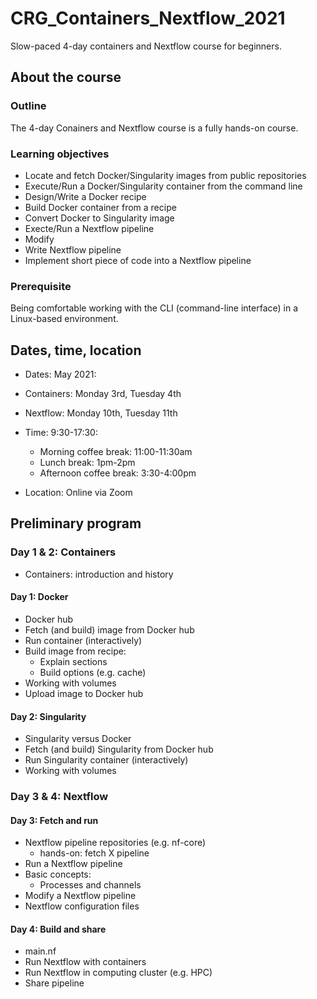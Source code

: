 # CRG_Containers_Nextflow_2021
Slow-paced 4-day containers and Nextflow course for beginners.

## About the course

### Outline

The 4-day Conainers and Nextflow course is a fully hands-on course.

### Learning objectives

* Locate and fetch Docker/Singularity images from public repositories
* Execute/Run a Docker/Singularity container from the command line
* Design/Write a Docker recipe
* Build Docker container from a recipe
* Convert Docker to Singularity image
* Execte/Run a Nextflow pipeline
* Modify 
* Write Nextflow pipeline
* Implement short piece of code into a Nextflow pipeline

### Prerequisite

Being comfortable working with the CLI (command-line interface) in a Linux-based environment.

## Dates, time, location

* Dates: May 2021: 
 * Containers: Monday 3rd, Tuesday 4th
 * Nextflow: Monday 10th, Tuesday 11th

* Time: 9:30-17:30:
  * Morning coffee break: 11:00-11:30am
  * Lunch break: 1pm-2pm 
  * Afternoon coffee break: 3:30-4:00pm

* Location: Online via Zoom

## Preliminary program

### Day 1 & 2: Containers

* Containers: introduction and history

#### Day 1: Docker

* Docker hub
* Fetch (and build) image from Docker hub
* Run container (interactively)
* Build image from recipe:
  * Explain sections
  * Build options (e.g. cache)
* Working with volumes
* Upload image to Docker hub

#### Day 2: Singularity

* Singularity versus Docker
* Fetch (and build) Singularity from Docker hub
* Run Singularity container (interactively)
* Working with volumes

### Day 3 & 4: Nextflow

#### Day 3: Fetch and run

* Nextflow pipeline repositories (e.g. nf-core)
  * hands-on: fetch X pipeline
* Run a Nextflow pipeline
* Basic concepts:
  * Processes and channels
* Modify a Nextflow pipeline
* Nextflow configuration files

#### Day 4: Build and share

* main.nf
* Run Nextflow with containers
* Run Nextflow in computing cluster (e.g. HPC)
* Share pipeline






